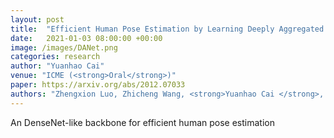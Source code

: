 ```yaml
---
layout: post
title:  "Efficient Human Pose Estimation by Learning Deeply Aggregated Representations"
date:   2021-01-03 08:00:00 +00:00
image: /images/DANet.png
categories: research
author: "Yuanhao Cai"
venue: "ICME (<strong>Oral</strong>)"
paper: https://arxiv.org/abs/2012.07033
authors: "Zhengxion Luo, Zhicheng Wang, <strong>Yuanhao Cai </strong>, Guan'an Wang, Liang Wang, Yan Huang, ErJin Zhou, Tieniu Tan and Jian Sun"
---
```

An DenseNet-like backbone for efficient human pose estimation